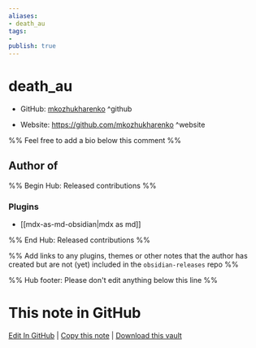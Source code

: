 ```yaml
---
aliases:
- death_au
tags:
- 
publish: true
---
```


# death_au

- GitHub: [mkozhukharenko](https://github.com/mkozhukharenko/) ^github
<!-- - Discord: `@` ^discord-->
- Website: <https://github.com/mkozhukharenko> ^website
<!-- - [[Publish sites|Publish site]]: ^publish-->

%% Feel free to add a bio below this comment %%


## Author of

%% Begin Hub: Released contributions %%
### Plugins
- [[mdx-as-md-obsidian|mdx as md]]

%% End Hub: Released contributions %%

%% Add links to any plugins, themes or other notes that the author has created but are not (yet) included in the `obsidian-releases` repo %%

<!--
### Unlisted plugins

- 
-->

<!--
### Others

- 
-->

<!--
## Sponsor this author

- [[GitHub sponsors]]: [Sponsor @mkozhukharenko on GitHub Sponsors](https://github.com/sponsors/mkozhukharenko) ^github-sponsor
- [[Buy me a coffee]]: ^buy-me-a-coffee
- [[PayPal]]: ^paypal
- [[Patreon]]: ^patreon

-->

<!--
## Follow this author

- [[YouTube Channels|On YouTube]]: ^youtube
- Twitter: ^twitter
- ...
-->

%% Hub footer: Please don't edit anything below this line %%

# This note in GitHub

<span class="git-footer">[Edit In GitHub](https://github.dev/obsidian-community/obsidian-hub/blob/main/01%20-%20Community/People/mkozhukharenko.md "git-hub-edit-note") | [Copy this note](https://raw.githubusercontent.com/obsidian-community/obsidian-hub/main/01%20-%20Community/People/mkozhukharenko.md "git-hub-copy-note") | [Download this vault](https://github.com/obsidian-community/obsidian-hub/archive/refs/heads/main.zip "git-hub-download-vault") </span>